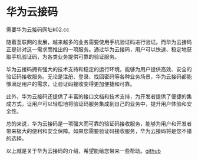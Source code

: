 # 华为云接码

需要华为云接码网址k02.cc

随着互联网的发展，越来越多的业务需要使用手机验证码进行验证。而华为云接码正是针对这一需求而推出的一项服务。通过华为云接码，用户可以快速、稳定地获取手机验证码，为各类业务提供可靠的验证服务。

华为云接码拥有强大的技术支持和稳定的运行环境，能够为用户提供高效、安全的验证码接收服务。无论是注册、登录、找回密码等各种业务场景，华为云接码都能够满足用户的需求，让验证码接收变得更加便捷和可靠。

此外，华为云接码还提供了丰富的接口文档和技术支持，为开发者提供了便捷的集成方式，让用户可以轻松地将验证码服务集成到自己的业务中，提升用户体验和安全性。

总的来说，华为云接码是一项强大而可靠的验证码接收服务，能够为用户和开发者带来极大的便利和安全保障。如果您需要验证码接收服务，华为云接码将是您不错的选择。

以上就是关于华为云接码的介绍，希望能给您带来一些帮助。[github](https://github.com)